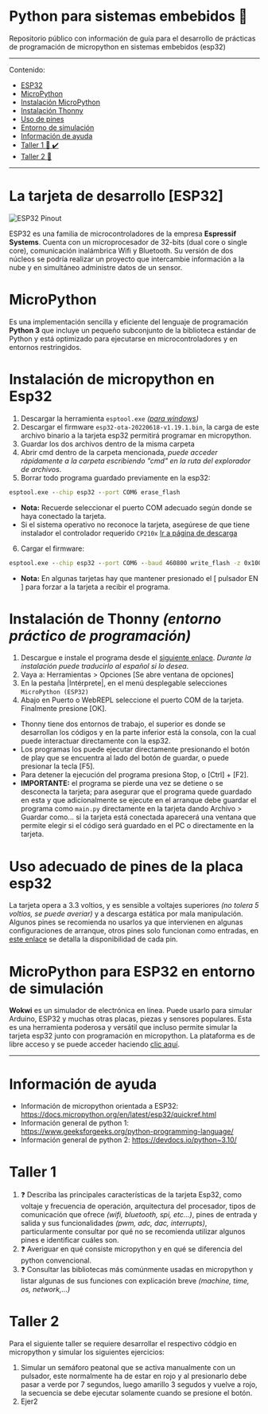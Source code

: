 # Python para sistemas embebidos :snake:
Repositorio público con información de guía para el desarrollo de prácticas de programación de micropython en sistemas embebidos (esp32)

---

Contenido:

- [ESP32](#la-tarjeta-de-desarrollo-esp32)
- [MicroPython](#micropython)
- [Instalación MicroPython](#instalación-de-micropython-en-esp32)
- [Instalación Thonny](#instalación-de-thonny-entorno-práctico-de-programación)
- [Uso de pines](#uso-adecuado-de-pines-de-la-placa-esp32)
- [Entorno de simulación](#micropython-para-esp32-en-entorno-de-simulación)
- [Información de ayuda](#información-de-ayuda)
- [Taller 1 :page_facing_up: :heavy_check_mark:](#taller-1)
- [Taller 2 :page_facing_up:](#taller-2)

---

# La tarjeta de desarrollo [ESP32]
![ESP32 Pinout](https://4cc2f608-a-e6add100-s-sites.googlegroups.com/a/astro.unam.mx/oan_mantenimiento/sbc/esp32/ESP32-Pinout.jpg?attachauth=ANoY7cpKJQvl5Gh0RuLbnbABFOUnOTHbB4Ce3Um5mrP_wwhcx6hrRtv0l-33Of9o1wQWPjbEF8mllIe13A1BuV9xsn2eQi0QKKcOswoDlZ7eusmB92eSwPI4znLhVBKXKNrfxsaIcYjvj24064-I1F2UAYtcK7Xuja4kYeFBopWcfTXG151FYyiQ7yxN_8HqGlB3GD_2JXmaeMoP45NHrbapVi_TeEZmum58gBufjplluyqeQG_Xt6M%3D&attredirects=0)

ESP32 es una familia de microcontroladores de la empresa **Espressif Systems**. Cuenta con un microprocesador de 32-bits (dual core o single core), comunicación inalámbrica Wifi y Bluetooth. Su versión de dos núcleos se podría realizar un proyecto que intercambie información a la nube y en simultáneo administre datos de un sensor.

# MicroPython
Es una implementación sencilla y eficiente del lenguaje de programación **Python 3** que incluye un pequeño subconjunto de la biblioteca estándar de Python y está optimizado para ejecutarse en microcontroladores y en entornos restringidos.

# Instalación de micropython en Esp32

1. Descargar la herramienta `esptool.exe` _([para windows](https://dl.espressif.com/dl/esptool-2.3.1-windows.zip))_
2. Descargar el firmware `esp32-ota-20220618-v1.19.1.bin`, la carga de este archivo binario a la tarjeta esp32 permitirá programar en micropython.
3. Guardar los dos archivos dentro de la misma carpeta
4. Abrir cmd dentro de la carpeta mencionada, _puede acceder rápidamente a la carpeta escribiendo "cmd" en la ruta del explorador de archivos_.
5. Borrar todo programa guardado previamente en la esp32:
```cmd
esptool.exe --chip esp32 --port COM6 erase_flash
```
 - **Nota:** Recuerde seleccionar el puerto COM adecuado según donde se haya conectado la tarjeta.
 - Si el sistema operativo no reconoce la tarjeta, asegúrese de que tiene instalador el controlador requerido `CP210x` [Ir a página de descarga](https://www.silabs.com/developers/usb-to-uart-bridge-vcp-drivers?tab=downloads)
6. Cargar el firmware:
```cmd
esptool.exe --chip esp32 --port COM6 --baud 460800 write_flash -z 0x1000 esp32-ota-20220618-v1.19.1.bin
```
 - **Nota:** En algunas tarjetas hay que mantener presionado el [ pulsador EN ] para forzar a la tarjeta a recibir el programa.
 
 # Instalación de Thonny _(entorno práctico de programación)_
 
 1. Descargue e instale el programa desde el [siguiente enlace](https://thonny.org/). _Durante la instalación puede traducirlo al español si lo desea_.
 2. Vaya a: Herramientas > Opciones [Se abre ventana de opciones]
 3. En la pestaña |Intérprete|, en el menú desplegable selecciones `MicroPython (ESP32)`
 4. Abajo en Puerto o WebREPL seleccione el puerto COM de la tarjeta. Finalmente presione [OK].
 
 - Thonny tiene dos entornos de trabajo, el superior es donde se desarrollan los códigos y en la parte inferior está la consola, con la cual puede interactuar directamente con la esp32.
 - Los programas los puede ejecutar directamente presionando el botón de play que se encuentra al lado del botón de guardar, o puede presionar la tecla [F5].
 - Para detener la ejecución del programa presiona Stop, o [Ctrl] + [F2].
 - **IMPORTANTE:** el programa se pierde una vez se detiene o se desconecta la tarjeta; para asegurar que el programa quede guardado en esta y que adicionalmente se ejecute en el arranque debe guardar el programa como `main.py` directamente en la tarjeta dando Archivo > Guardar como... si la tarjeta está conectada aparecerá una ventana que permite elegir si el código será guardado en el PC o directamente en la tarjeta.
 
 # Uso adecuado de pines de la placa esp32
 
 La tarjeta opera a 3.3 voltios, y es sensible a voltajes superiores _(no tolera 5 voltios, se puede averiar)_ y a descarga estática por mala manipulación.
 Algunos pines se recomienda no usarlos ya que intervienen en algunas configuraciones de arranque, otros pines solo funcionan como entradas, en [este enlace](https://randomnerdtutorials.com/esp32-pinout-reference-gpios/) se detalla la disponibilidad de cada pin.
 
 # MicroPython para ESP32 en entorno de simulación
 
 **Wokwi** es un simulador de electrónica en línea. Puede usarlo para simular Arduino, ESP32 y muchas otras placas, piezas y sensores populares. Esta es una herramienta poderosa y versátil que incluso permite simular la tarjeta esp32 junto con programación en micropython.
 La plataforma es de libre acceso y se puede acceder haciendo [clic aquí](https://wokwi.com/projects/new/micropython-esp32).
 
 ---
 
 # Información de ayuda
 
 - Información de micropython orientada a ESP32: https://docs.micropython.org/en/latest/esp32/quickref.html
 - Información general de python 1: https://www.geeksforgeeks.org/python-programming-language/
 - Información general de python 2: https://devdocs.io/python~3.10/
 
 # Taller 1

1. :question: Describa las principales características de la tarjeta Esp32, como voltaje y frecuencia de operación, arquitectura del procesador, tipos de comunicación que ofrece _(wifi, bluetooth, spi, etc...)_, pines de entrada y salida y sus funcionalidades _(pwm, adc, dac, interrupts)_, particularmente consultar por qué no se recomienda utilizar algunos pines  e identificar cuáles son.
2. :question: Averiguar en qué consiste micropython y en qué se diferencia del python convencional.
3. :question: Consultar las bibliotecas más comúnmente usadas en micropython y listar algunas de sus funciones con explicación breve _(machine, time, os, network,...)_

# Taller 2

Para el siguiente taller se requiere desarrollar el respectivo códgio en micropython y simular los siguientes ejercicios:

1. Simular un semáforo peatonal que se activa manualmente con un pulsador, este normalmente ha de estar en rojo y al presionarlo debe pasar a verde por 7 segundos, luego amarillo 3 segudos y vuelve a rojo, la secuencia se debe ejecutar solamente cuando se presione el botón.
2. Ejer2

